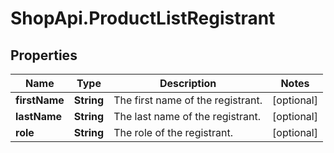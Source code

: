 # ShopApi.ProductListRegistrant

## Properties

Name | Type | Description | Notes
------------ | ------------- | ------------- | -------------
**firstName** | **String** | The first name of the registrant. | [optional] 
**lastName** | **String** | The last name of the registrant. | [optional] 
**role** | **String** | The role of the registrant. | [optional] 


